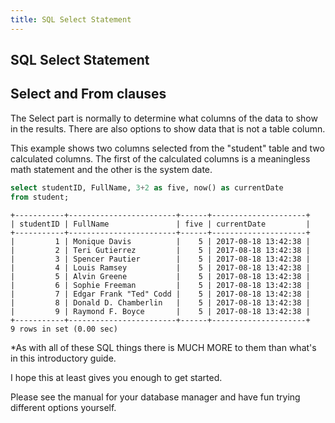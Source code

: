 ```yaml
---
title: SQL Select Statement
---
```

## SQL Select Statement

## Select and From clauses
The Select part is normally to determine what columns of the data to show in the results.  There are also options to show data that is not a table column.  

This example shows two columns selected from the "student" table and two calculated columns. The first of the calculated columns is a meaningless math statement and the other is the system date. 
```sql
select studentID, FullName, 3+2 as five, now() as currentDate
from student;
```
```text
+-----------+------------------------+------+---------------------+
| studentID | FullName               | five | currentDate         |
+-----------+------------------------+------+---------------------+
|         1 | Monique Davis          |    5 | 2017-08-18 13:42:38 |
|         2 | Teri Gutierrez         |    5 | 2017-08-18 13:42:38 |
|         3 | Spencer Pautier        |    5 | 2017-08-18 13:42:38 |
|         4 | Louis Ramsey           |    5 | 2017-08-18 13:42:38 |
|         5 | Alvin Greene           |    5 | 2017-08-18 13:42:38 |
|         6 | Sophie Freeman         |    5 | 2017-08-18 13:42:38 |
|         7 | Edgar Frank "Ted" Codd |    5 | 2017-08-18 13:42:38 |
|         8 | Donald D. Chamberlin   |    5 | 2017-08-18 13:42:38 |
|         9 | Raymond F. Boyce       |    5 | 2017-08-18 13:42:38 |
+-----------+------------------------+------+---------------------+
9 rows in set (0.00 sec)
```

*As with all of these SQL things there is MUCH MORE to them than what's in this introductory guide.  

I hope this at least gives you enough to get started.  

Please see the manual for your database manager and have fun trying different options yourself.
